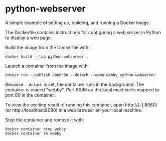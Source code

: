 # python-webserver

A simple example of setting up, building, and running a Docker image.

The Dockerfile contains instructions for configuring a web server
in Python to display a web page.

Build the image from the Dockerfile with:
```
docker build --tag python-webserver .
```

Launch a container from the image with:
```
docker run --publish 8080:80 --detach --name webby python-webserver
```
Because `--detach` is set, the container runs in the background.
The container is named "webby".
Port 8080 on the local machine is mapped to port 80 in the container.

To view the exciting result of running this container, open 
http://[::]:8080/ (or http://localhost:8080)
in a web browser on your local machine.

Stop the container and remove it with:
```
docker container stop webby
docker container rm webby
```
